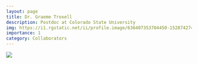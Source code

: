 ```yaml
---
layout: page
title: Dr. Graeme Troxell
description: Postdoc at Colorado State University
img: https://i1.rgstatic.net/ii/profile.image/636407353704450-1528742745508_Q512/Graeme-Troxell.jpg
importance: 1
category: Collaborators
---
```


<div class="profile"> 
<img src="https://i1.rgstatic.net/ii/profile.image/636407353704450-1528742745508_Q512/Graeme-Troxell.jpg" class="img-fluid z-depth-1 rounded"/>
</div>


